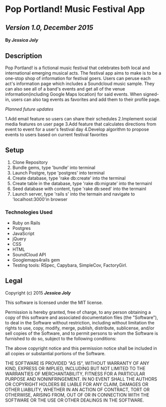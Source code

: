 # Pop Portland! Music Festival App

## _Version 1.0, December 2015_

#### By _**Jessica Joly**_

## Description

Pop Portland! is a fictional music festival that celebrates both local and international emerging musical acts. The festival app aims to make is to be a one-stop shop of information for festival goers.
Users can peruse each act's information page which includes a Soundcloud music sample. They can also see all of a band's events and get all of the venue information(including Google Maps location) for said events.
When signed-in, users can also tag events as favorites and add them to their profile page.

_Planned future updates_

1.Add email feature so users can share their schedules
2.Implement social media features on user page
3.Add feature that calculates directions from event to event for a user's festival day
4.Develop algorithm to propose events to users based on current festival favorites


## Setup

1. Clone Repository
2. Bundle gems, type 'bundle' into  terminal
3. Launch Postgre, type 'postgres' into terminal
4. Create database, type 'rake db:create' into the terminal
5. Create table in the database, type 'rake db:migrate' into the termainl
6. Seed database with content, type 'rake db:seed' into the termainl
7. Launch server, type 'rails s' into the termain and navigate to 'localhost:3000'in browser

### Technologies Used

* Ruby on Rails
* Postgres
* JavaScript
* jQuery
* CSS
* HTML
* SoundCloud API
* Googlemaps4rails gem
* Testing tools: RSpec, Capybara, SimpleCov, FactoryGirl.


## Legal

Copyright (c) 2015 **_Jessica Joly_**

This software is licensed under the MIT license.

Permission is hereby granted, free of charge, to any person obtaining a copy
of this software and associated documentation files (the "Software"), to deal
in the Software without restriction, including without limitation the rights
to use, copy, modify, merge, publish, distribute, sublicense, and/or sell
copies of the Software, and to permit persons to whom the Software is
furnished to do so, subject to the following conditions:

The above copyright notice and this permission notice shall be included in
all copies or substantial portions of the Software.

THE SOFTWARE IS PROVIDED "AS IS", WITHOUT WARRANTY OF ANY KIND, EXPRESS OR
IMPLIED, INCLUDING BUT NOT LIMITED TO THE WARRANTIES OF MERCHANTABILITY,
FITNESS FOR A PARTICULAR PURPOSE AND NONINFRINGEMENT. IN NO EVENT SHALL THE
AUTHORS OR COPYRIGHT HOLDERS BE LIABLE FOR ANY CLAIM, DAMAGES OR OTHER
LIABILITY, WHETHER IN AN ACTION OF CONTRACT, TORT OR OTHERWISE, ARISING FROM,
OUT OF OR IN CONNECTION WITH THE SOFTWARE OR THE USE OR OTHER DEALINGS IN
THE SOFTWARE.
